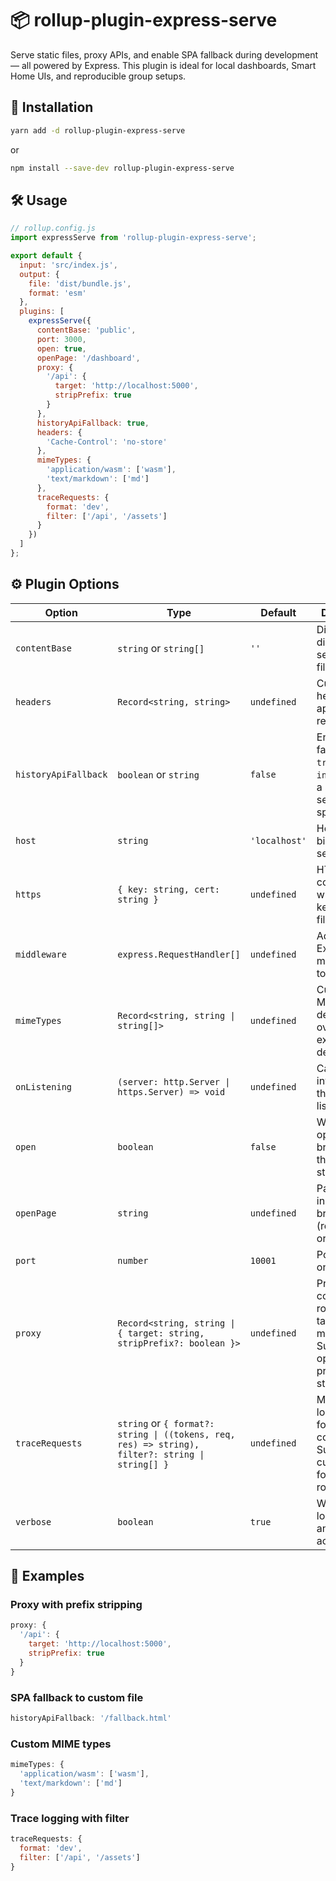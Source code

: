 # 📦 rollup-plugin-express-serve

Serve static files, proxy APIs, and enable SPA fallback during development — all powered by Express. This plugin is ideal for local dashboards, Smart Home UIs, and reproducible group setups.

## 🚀 Installation

```bash
yarn add -d rollup-plugin-express-serve
```

or

```bash
npm install --save-dev rollup-plugin-express-serve
```

## 🛠️ Usage

```js
// rollup.config.js
import expressServe from 'rollup-plugin-express-serve';

export default {
  input: 'src/index.js',
  output: {
    file: 'dist/bundle.js',
    format: 'esm'
  },
  plugins: [
    expressServe({
      contentBase: 'public',
      port: 3000,
      open: true,
      openPage: '/dashboard',
      proxy: {
        '/api': {
          target: 'http://localhost:5000',
          stripPrefix: true
        }
      },
      historyApiFallback: true,
      headers: {
        'Cache-Control': 'no-store'
      },
      mimeTypes: {
        'application/wasm': ['wasm'],
        'text/markdown': ['md']
      },
      traceRequests: {
        format: 'dev',
        filter: ['/api', '/assets']
      }
    })
  ]
};
```

## ⚙️ Plugin Options

| Option               | Type                                                                                             | Default       | Description                                                                                  |
| -------------------- | ------------------------------------------------------------------------------------------------ | ------------- | -------------------------------------------------------------------------------------------- |
| `contentBase`        | `string` or `string[]`                                                                           | `''`          | Directory or directories to serve static files from                                          |
| `headers`            | `Record<string, string>`                                                                         | `undefined`   | Custom headers to apply to all responses                                                     |
| `historyApiFallback` | `boolean` or `string`                                                                            | `false`       | Enable SPA fallback. If `true`, serves `index.html`. If a string, serves the specified file |
| `host`               | `string`                                                                                         | `'localhost'` | Hostname to bind the server to                                                               |
| `https`              | `{ key: string, cert: string }`                                                                  | `undefined`   | HTTPS configuration with paths to key and cert files                                         |
| `middleware`         | `express.RequestHandler[]`                                                                       | `undefined`   | Additional Express middleware to apply                                                       |
| `mimeTypes`          | `Record<string, string \| string[]>`                                                             | `undefined`   | Custom MIME type definitions to override or extend defaults                                  |
| `onListening`        | `(server: http.Server \| https.Server) => void`                                                  | `undefined`   | Callback invoked once the server is listening                                                |
| `open`               | `boolean`                                                                                        | `false`       | Whether to open the browser after the server starts                                          |
| `openPage`           | `string`                                                                                         | `undefined`   | Page to open in the browser (relative path or full URL)                                      |
| `port`               | `number`                                                                                         | `10001`       | Port to listen on                                                                            |
| `proxy`              | `Record<string, string \| { target: string, stripPrefix?: boolean }>`                            | `undefined`   | Proxy configuration: route to target mapping. Supports optional prefix stripping             |
| `traceRequests`      | `string` or `{ format?: string \| ((tokens, req, res) => string), filter?: string \| string[] }` | `undefined`   | Morgan logging format or configuration. Supports custom format and route filtering           |
| `verbose`            | `boolean`                                                                                        | `true`        | Whether to log server and proxy activity                                                     |

## 🧪 Examples

### Proxy with prefix stripping

```js
proxy: {
  '/api': {
    target: 'http://localhost:5000',
    stripPrefix: true
  }
}
```

### SPA fallback to custom file

```js
historyApiFallback: '/fallback.html'
```

### Custom MIME types

```js
mimeTypes: {
  'application/wasm': ['wasm'],
  'text/markdown': ['md']
}
```

### Trace logging with filter

```js
traceRequests: {
  format: 'dev',
  filter: ['/api', '/assets']
}
```
